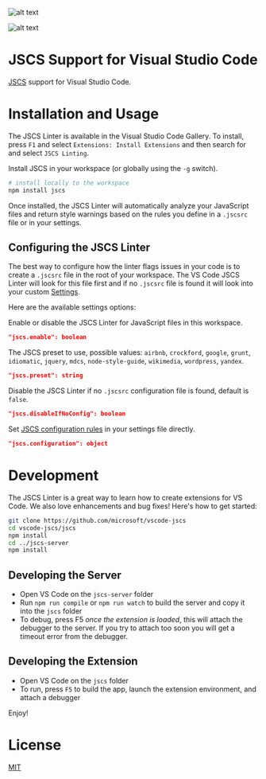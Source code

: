 ![alt text](http://vsmarketplacebadge.apphb.com/version/ms-vscode.jscs.svg "Marketplace")

![alt text](http://vsmarketplacebadge.apphb.com/installs/ms-vscode.jscs.svg "Installs")

# JSCS Support for Visual Studio Code

[JSCS](http://jscs.info) support for Visual Studio Code.

# Installation and Usage

The JSCS Linter is available in the Visual Studio Code Gallery. To install, press `F1` and
select `Extensions: Install Extensions` and then search for and select `JSCS Linting`.

Install JSCS in your workspace (or globally using the `-g` switch).

```bash
# install locally to the workspace
npm install jscs
```

Once installed, the JSCS Linter will automatically analyze your JavaScript files and return style warnings
based on the rules you define in a `.jscsrc` file or in your settings.

## Configuring the JSCS Linter

The best way to configure how the linter flags issues in your code is to create a `.jscsrc` file in the
root of your workspace. The VS Code JSCS Linter will look for this file first and if no `.jscsrc` file is found
it will look into your custom [Settings](https://code.visualstudio.com/docs/customization/userandworkspace).

Here are the available settings options:

Enable or disable the JSCS Linter for JavaScript files in this workspace.

```json
"jscs.enable": boolean
```

The JSCS preset to use, possible values: `airbnb`, `crockford`, `google`, `grunt`, `idiomatic`, `jquery`, `mdcs`, `node-style-guide`, `wikimedia`, `wordpress`, `yandex`.

```json
"jscs.preset": string
```

Disable the JSCS Linter if no `.jscsrc` configuration file is found, default is `false`.

```json
"jscs.disableIfNoConfig": boolean
```

Set [JSCS configuration rules](http://jscs.info/rules) in your settings file directly.

```json
"jscs.configuration": object
```

# Development

The JSCS Linter is a great way to learn how to create extensions for VS Code.
We also love enhancements and bug fixes! Here's how to get started:

```bash
git clone https://github.com/microsoft/vscode-jscs
cd vscode-jscs/jscs
npm install
cd ../jscs-server
npm install
```

## Developing the Server

- Open VS Code on the `jscs-server` folder
- Run `npm run compile` or `npm run watch` to build the server and copy it into the `jscs` folder
- To debug, press F5 _once the extension is loaded_, this will attach the debugger to the server.
  If you try to attach too soon you will get a timeout error from the debugger.

## Developing the Extension

- Open VS Code on the `jscs` folder
- To run, press `F5` to build the app, launch the extension environment, and attach a debugger

Enjoy!

# License

[MIT](LICENSE)
